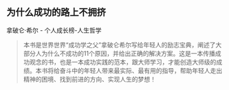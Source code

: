## 为什么成功的路上不拥挤

拿破仑·希尔  -  个人成长榜-人生哲学

> 本书是世界世界“成功学之父”拿破仑希尔写给年轻人的励志宝典，阐述了大部分人为什么不成功的11个原因，并给出正确的解决方案。这是一本传播成功观念的书，也是一本成功实践的范本，跟大师学习，才能创造大师级的成绩。本书将给奋斗中的年轻人带来最实际、最有用的指导，帮助年轻人走出精神的困境、找到前进的方向、实现人生的梦想！
